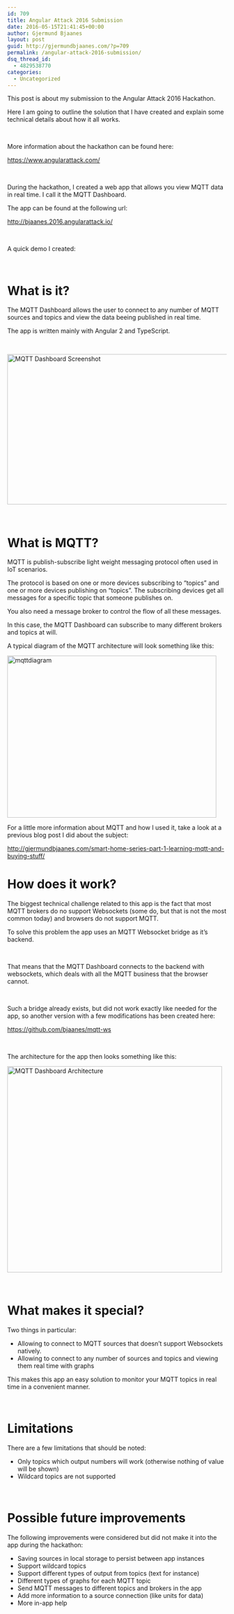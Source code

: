 ```yaml
---
id: 709
title: Angular Attack 2016 Submission
date: 2016-05-15T21:41:45+00:00
author: Gjermund Bjaanes
layout: post
guid: http://gjermundbjaanes.com/?p=709
permalink: /angular-attack-2016-submission/
dsq_thread_id:
  - 4829538770
categories:
  - Uncategorized
---
```

This post is about my submission to the Angular Attack 2016 Hackathon.

Here I am going to outline the solution that I have created and explain some technical details about how it all works.

<!--more-->

&nbsp;

More information about the hackathon can be found here:

<https://www.angularattack.com/>

&nbsp;

During the hackathon, I created a web app that allows you view MQTT data in real time. I call it the MQTT Dashboard.

The app can be found at the following url:

<http://bjaanes.2016.angularattack.io/>

&nbsp;

A quick demo I created:

<div class="embed-container">
  <span class="embed-youtube" style="text-align:center; display: block;"></span>
</div>

&nbsp;

# What is it?

The MQTT Dashboard allows the user to connect to any number of MQTT sources and topics and view the data beeing published in real time.

The app is written mainly with Angular 2 and TypeScript.

&nbsp;

[<img class="alignnone wp-image-710" src="http://gjermundbjaanes.com/wp-content/uploads/2016/05/Screenshot.png" alt="MQTT Dashboard Screenshot" width="522" height="344" srcset="http://gjermundbjaanes.com/wp-content/uploads/2016/05/Screenshot.png 1658w, http://gjermundbjaanes.com/wp-content/uploads/2016/05/Screenshot-300x198.png 300w, http://gjermundbjaanes.com/wp-content/uploads/2016/05/Screenshot-768x506.png 768w, http://gjermundbjaanes.com/wp-content/uploads/2016/05/Screenshot-1024x674.png 1024w" sizes="(max-width: 522px) 100vw, 522px" />](http://gjermundbjaanes.com/wp-content/uploads/2016/05/Screenshot.png)

&nbsp;

# What is MQTT?

MQTT is publish-subscribe light weight messaging protocol often used in IoT scenarios.

The protocol is based on one or more devices subscribing to “topics” and one or more devices publishing on “topics”. The subscribing devices get all messages for a specific topic that someone publishes on.

You also need a message broker to control the flow of all these messages.

In this case, the MQTT Dashboard can subscribe to many different brokers and topics at will.

A typical diagram of the MQTT architecture will look something like this:

[<img class="alignnone wp-image-711" src="http://gjermundbjaanes.com/wp-content/uploads/2016/05/mqttdiagram.png" alt="mqttdiagram" width="480" height="371" srcset="http://gjermundbjaanes.com/wp-content/uploads/2016/05/mqttdiagram.png 792w, http://gjermundbjaanes.com/wp-content/uploads/2016/05/mqttdiagram-300x232.png 300w, http://gjermundbjaanes.com/wp-content/uploads/2016/05/mqttdiagram-768x593.png 768w" sizes="(max-width: 480px) 100vw, 480px" />](http://gjermundbjaanes.com/wp-content/uploads/2016/05/mqttdiagram.png)

For a little more information about MQTT and how I used it, take a look at a previous blog post I did about the subject:

<http://gjermundbjaanes.com/smart-home-series-part-1-learning-mqtt-and-buying-stuff/>

# 

# How does it work?

The biggest technical challenge related to this app is the fact that most MQTT brokers do no support Websockets (some do, but that is not the most common today) and browsers do not support MQTT.

To solve this problem the app uses an MQTT Websocket bridge as it&#8217;s backend.

&nbsp;

That means that the MQTT Dashboard connects to the backend with websockets, which deals with all the MQTT business that the browser cannot.

&nbsp;

Such a bridge already exists, but did not work exactly like needed for the app, so another version with a few modifications has been created here:

<https://github.com/bjaanes/mqtt-ws>

&nbsp;

The architecture for the app then looks something like this:

[<img class="alignnone wp-image-712" src="http://gjermundbjaanes.com/wp-content/uploads/2016/05/general-architecture.png" alt="MQTT Dashboard Architecture" width="493" height="472" srcset="http://gjermundbjaanes.com/wp-content/uploads/2016/05/general-architecture.png 552w, http://gjermundbjaanes.com/wp-content/uploads/2016/05/general-architecture-300x287.png 300w" sizes="(max-width: 493px) 100vw, 493px" />](http://gjermundbjaanes.com/wp-content/uploads/2016/05/general-architecture.png)

&nbsp;

# What makes it special?

Two things in particular:

  * Allowing to connect to MQTT sources that doesn&#8217;t support Websockets natively.
  * Allowing to connect to any number of sources and topics and viewing them real time with graphs

This makes this app an easy solution to monitor your MQTT topics in real time in a convenient manner.

&nbsp;

# Limitations

There are a few limitations that should be noted:

  * Only topics which output numbers will work (otherwise nothing of value will be shown)
  * Wildcard topics are not supported

&nbsp;

# Possible future improvements

The following improvements were considered but did not make it into the app during the hackathon:

  * Saving sources in local storage to persist between app instances
  * Support wildcard topics
  * Support different types of output from topics (text for instance)
  * Different types of graphs for each MQTT topic
  * Send MQTT messages to different topics and brokers in the app
  * Add more information to a source connection (like units for data)
  * More in-app help

<div class="addtoany_share_save_container addtoany_content_bottom">
  <div class="a2a_kit a2a_kit_size_32 addtoany_list a2a_target" id="wpa2a_73">
    <a class="a2a_button_facebook" href="http://www.addtoany.com/add_to/facebook?linkurl=http%3A%2F%2Fgjermundbjaanes.com%2Fangular-attack-2016-submission%2F&linkname=Angular%20Attack%202016%20Submission" title="Facebook" rel="nofollow" target="_blank"></a><a class="a2a_button_twitter" href="http://www.addtoany.com/add_to/twitter?linkurl=http%3A%2F%2Fgjermundbjaanes.com%2Fangular-attack-2016-submission%2F&linkname=Angular%20Attack%202016%20Submission" title="Twitter" rel="nofollow" target="_blank"></a><a class="a2a_button_google_plus" href="http://www.addtoany.com/add_to/google_plus?linkurl=http%3A%2F%2Fgjermundbjaanes.com%2Fangular-attack-2016-submission%2F&linkname=Angular%20Attack%202016%20Submission" title="Google+" rel="nofollow" target="_blank"></a><a class="a2a_dd addtoany_share_save" href="https://www.addtoany.com/share"></a>
  </div>
</div>